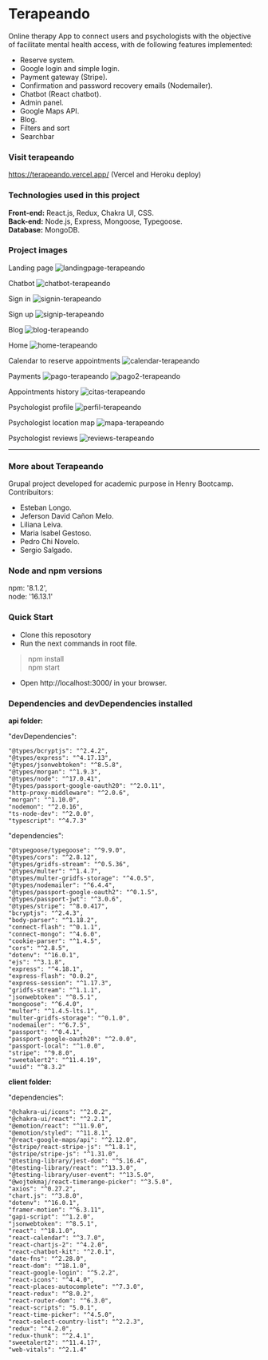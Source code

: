 # Terapeando

Online therapy App to connect users and psychologists with the objective of facilitate mental health access, with de following features implemented:
- Reserve system.
- Google login and simple login.
- Payment gateway (Stripe).
- Confirmation and password recovery emails (Nodemailer).
- Chatbot (React chatbot).
- Admin panel.
- Google Maps API.
- Blog.
- Filters and sort
- Searchbar

### Visit terapeando

https://terapeando.vercel.app/ (Vercel and Heroku deploy)

### Technologies used in this project

<b>Front-end:</b> React.js, Redux, Chakra UI, CSS.</br>
<b>Back-end:</b> Node.js, Express, Mongoose, Typegoose.</br>
<b>Database:</b> MongoDB.

### Project images

Landing page
![landingpage-terapeando](https://user-images.githubusercontent.com/94813118/177249911-0f954ae7-da3a-4b22-8c42-619a4824b203.png)

Chatbot
![chatbot-terapeando](https://user-images.githubusercontent.com/94813118/177249931-50817dc0-0a4c-4168-bed1-8d82f34fba6e.png)

Sign in
![signin-terapeando](https://user-images.githubusercontent.com/94813118/177249975-ce064b81-c4c2-4c6b-8679-5f82df6d4e58.png)

Sign up
![signip-terapeando](https://user-images.githubusercontent.com/94813118/177249983-1f1500e2-f7aa-44fa-b183-f7aa86caa70e.png)

Blog
![blog-terapeando](https://user-images.githubusercontent.com/94813118/177250011-02107ad4-41fa-42cf-9ee0-ce77fff4e68c.png)

Home
![home-terapeando](https://user-images.githubusercontent.com/94813118/177249946-739ffe29-55a6-48bf-bb6b-467f1cf695b6.png)

Calendar to reserve appointments
![calendar-terapeando](https://user-images.githubusercontent.com/94813118/177249997-5ea6a1b8-2311-4fa5-9d57-18a859fa737f.png)

Payments
![pago-terapeando](https://user-images.githubusercontent.com/94813118/177251251-3b66d92f-538c-4978-bc6d-1b43f1f32764.png)
![pago2-terapeando](https://user-images.githubusercontent.com/94813118/177251260-a3c73bd3-6804-48d9-9e58-c7ec8b01ea44.png)

Appointments history
![citas-terapeando](https://user-images.githubusercontent.com/94813118/177250060-97a0e35b-f13d-408f-befb-243b6b3d9eef.png)

Psychologist profile
![perfil-terapeando](https://user-images.githubusercontent.com/94813118/177250067-49d70e65-8d6b-4c2e-83bd-783d3140b620.png)

Psychologist location map
![mapa-terapeando](https://user-images.githubusercontent.com/94813118/177250077-d54d1481-3cd6-4557-9f81-2e2f9df54c95.png)

Psychologist reviews
![reviews-terapeando](https://user-images.githubusercontent.com/94813118/177250102-81fe04cb-8e65-4cce-a1cd-7fa36d499c45.png)

---

### More about Terapeando

Grupal project developed for academic purpose in Henry Bootcamp.</br>
Contribuitors:
- Esteban Longo.
- Jeferson David Cañon Melo.
- Liliana Leiva.
- Maria Isabel Gestoso.
- Pedro Chi Novelo.
- Sergio Salgado.

### Node and npm versions
npm: '8.1.2', </br>
node: '16.13.1'

### Quick Start

- Clone this reposotory
- Run the next commands in root file.
> npm install </br>
> npm start
- Open http://localhost:3000/ in your browser.

### Dependencies and devDependencies installed

<b>api folder:</b>

"devDependencies": 

    "@types/bcryptjs": "^2.4.2",
    "@types/express": "^4.17.13",
    "@types/jsonwebtoken": "^8.5.8",
    "@types/morgan": "^1.9.3",
    "@types/node": "^17.0.41",
    "@types/passport-google-oauth20": "^2.0.11",
    "http-proxy-middleware": "^2.0.6",
    "morgan": "^1.10.0",
    "nodemon": "^2.0.16",
    "ts-node-dev": "^2.0.0",
    "typescript": "^4.7.3"

  "dependencies": 
  
    "@typegoose/typegoose": "^9.9.0",
    "@types/cors": "^2.8.12",
    "@types/gridfs-stream": "^0.5.36",
    "@types/multer": "^1.4.7",
    "@types/multer-gridfs-storage": "^4.0.5",
    "@types/nodemailer": "^6.4.4",
    "@types/passport-google-oauth2": "^0.1.5",
    "@types/passport-jwt": "^3.0.6",
    "@types/stripe": "^8.0.417",
    "bcryptjs": "^2.4.3",
    "body-parser": "^1.18.2",
    "connect-flash": "^0.1.1",
    "connect-mongo": "^4.6.0",
    "cookie-parser": "^1.4.5",
    "cors": "^2.8.5",
    "dotenv": "^16.0.1",
    "ejs": "^3.1.8",
    "express": "^4.18.1",
    "express-flash": "0.0.2",
    "express-session": "^1.17.3",
    "gridfs-stream": "^1.1.1",
    "jsonwebtoken": "^8.5.1",
    "mongoose": "^6.4.0",
    "multer": "^1.4.5-lts.1",
    "multer-gridfs-storage": "^0.1.0",
    "nodemailer": "^6.7.5",
    "passport": "^0.4.1",
    "passport-google-oauth20": "^2.0.0",
    "passport-local": "^1.0.0",
    "stripe": "^9.8.0",
    "sweetalert2": "^11.4.19",
    "uuid": "^8.3.2"

<b>client folder:</b>

  "dependencies": 
  
    "@chakra-ui/icons": "^2.0.2",
    "@chakra-ui/react": "^2.2.1",
    "@emotion/react": "^11.9.0",
    "@emotion/styled": "^11.8.1",
    "@react-google-maps/api": "^2.12.0",
    "@stripe/react-stripe-js": "^1.8.1",
    "@stripe/stripe-js": "^1.31.0",
    "@testing-library/jest-dom": "^5.16.4",
    "@testing-library/react": "^13.3.0",
    "@testing-library/user-event": "^13.5.0",
    "@wojtekmaj/react-timerange-picker": "^3.5.0",
    "axios": "^0.27.2",
    "chart.js": "^3.8.0",
    "dotenv": "^16.0.1",
    "framer-motion": "^6.3.11",
    "gapi-script": "^1.2.0",
    "jsonwebtoken": "^8.5.1",
    "react": "^18.1.0",
    "react-calendar": "^3.7.0",
    "react-chartjs-2": "^4.2.0",
    "react-chatbot-kit": "^2.0.1",
    "date-fns": "^2.28.0",
    "react-dom": "^18.1.0",
    "react-google-login": "^5.2.2",
    "react-icons": "^4.4.0",
    "react-places-autocomplete": "^7.3.0",
    "react-redux": "^8.0.2",
    "react-router-dom": "^6.3.0",
    "react-scripts": "5.0.1",
    "react-time-picker": "^4.5.0",
    "react-select-country-list": "^2.2.3",
    "redux": "^4.2.0",
    "redux-thunk": "^2.4.1",
    "sweetalert2": "^11.4.17",
    "web-vitals": "^2.1.4"
  

